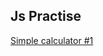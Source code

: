 ## Js Practise

[Simple calculator #1]( https://dariyaleleka.github.io/js/Calculator "my first work")
